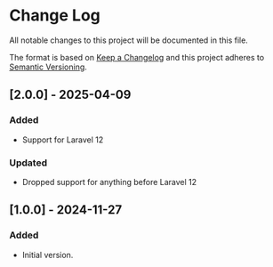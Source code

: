 # Change Log
All notable changes to this project will be documented in this file.

The format is based on [Keep a Changelog](http://keepachangelog.com/)
and this project adheres to [Semantic Versioning](http://semver.org/).

## [2.0.0] - 2025-04-09
### Added
- Support for Laravel 12

### Updated
- Dropped support for anything before Laravel 12

## [1.0.0] - 2024-11-27
### Added
- Initial version.
